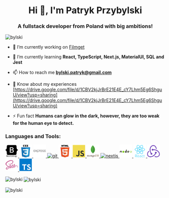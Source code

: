 <h1 align="center">Hi 👋, I'm Patryk Przybylski</h1>
<h3 align="center">A fullstack developer from Poland with big ambitions!</h3>

<p align="left"> <img src="https://komarev.com/ghpvc/?username=bylski&label=Profile%20views&color=0e75b6&style=flat" alt="bylski" /> </p>

- 🔭 I’m currently working on [Filmget](https://filmget.vercel.app)

- 🌱 I’m currently learning **React, TypeScript, Next.js, MaterialUI, SQL and Jest**

- 📫 How to reach me **bylski.patryk@gmail.com**

- 📄 Know about my experiences [https://drive.google.com/file/d/1CBV2kjJrBrE21E4E_cY7Lhm5Eg6ShguU/view?usp=sharing](https://drive.google.com/file/d/1CBV2kjJrBrE21E4E_cY7Lhm5Eg6ShguU/view?usp=sharing)

- ⚡ Fun fact **Humans can glow in the dark, however, they are too weak for the human eye to detect.**


<h3 align="left">Languages and Tools:</h3>
<p align="left"> <a href="https://getbootstrap.com" target="_blank" rel="noreferrer"> <img src="https://raw.githubusercontent.com/devicons/devicon/master/icons/bootstrap/bootstrap-plain-wordmark.svg" alt="bootstrap" width="40" height="40"/> </a> <a href="https://www.w3schools.com/css/" target="_blank" rel="noreferrer"> <img src="https://raw.githubusercontent.com/devicons/devicon/master/icons/css3/css3-original-wordmark.svg" alt="css3" width="40" height="40"/> </a> <a href="https://expressjs.com" target="_blank" rel="noreferrer"> <img src="https://raw.githubusercontent.com/devicons/devicon/master/icons/express/express-original-wordmark.svg" alt="express" width="40" height="40"/> </a> <a href="https://git-scm.com/" target="_blank" rel="noreferrer"> <img src="https://www.vectorlogo.zone/logos/git-scm/git-scm-icon.svg" alt="git" width="40" height="40"/> </a> <a href="https://www.w3.org/html/" target="_blank" rel="noreferrer"> <img src="https://raw.githubusercontent.com/devicons/devicon/master/icons/html5/html5-original-wordmark.svg" alt="html5" width="40" height="40"/> </a> <a href="https://developer.mozilla.org/en-US/docs/Web/JavaScript" target="_blank" rel="noreferrer"> <img src="https://raw.githubusercontent.com/devicons/devicon/master/icons/javascript/javascript-original.svg" alt="javascript" width="40" height="40"/> </a> <a href="https://www.mongodb.com/" target="_blank" rel="noreferrer"> <img src="https://raw.githubusercontent.com/devicons/devicon/master/icons/mongodb/mongodb-original-wordmark.svg" alt="mongodb" width="40" height="40"/> </a> <a href="https://nextjs.org/" target="_blank" rel="noreferrer"> <img src="https://cdn.worldvectorlogo.com/logos/nextjs-2.svg" alt="nextjs" width="40" height="40"/> </a> <a href="https://nodejs.org" target="_blank" rel="noreferrer"> <img src="https://raw.githubusercontent.com/devicons/devicon/master/icons/nodejs/nodejs-original-wordmark.svg" alt="nodejs" width="40" height="40"/> </a> <a href="https://reactjs.org/" target="_blank" rel="noreferrer"> <img src="https://raw.githubusercontent.com/devicons/devicon/master/icons/react/react-original-wordmark.svg" alt="react" width="40" height="40"/> </a> <a href="https://redux.js.org" target="_blank" rel="noreferrer"> <img src="https://raw.githubusercontent.com/devicons/devicon/master/icons/redux/redux-original.svg" alt="redux" width="40" height="40"/> </a> <a href="https://sass-lang.com" target="_blank" rel="noreferrer"> <img src="https://raw.githubusercontent.com/devicons/devicon/master/icons/sass/sass-original.svg" alt="sass" width="40" height="40"/> </a> <a href="https://www.typescriptlang.org/" target="_blank" rel="noreferrer"> <img src="https://raw.githubusercontent.com/devicons/devicon/master/icons/typescript/typescript-original.svg" alt="typescript" width="40" height="40"/> </a> </p>

<p><img align="left" src="https://github-readme-stats.vercel.app/api/top-langs?username=bylski&show_icons=true&locale=en&layout=compact" alt="bylski" /></p>

<p>&nbsp;<img align="center" src="https://github-readme-stats.vercel.app/api?username=bylski&show_icons=true&locale=en" alt="bylski" /></p>

<p><img align="center" src="https://github-readme-streak-stats.herokuapp.com/?user=bylski&" alt="bylski" /></p>
